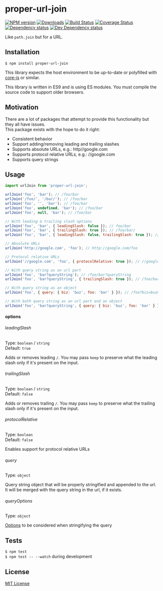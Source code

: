 # proper-url-join

[![NPM version][npm-image]][npm-url] [![Downloads][downloads-image]][npm-url] [![Build Status][travis-image]][travis-url] [![Coverage Status][codecov-image]][codecov-url] [![Dependency status][david-dm-image]][david-dm-url] [![Dev Dependency status][david-dm-dev-image]][david-dm-dev-url]

[npm-url]:https://npmjs.org/package/proper-url-join
[npm-image]:https://img.shields.io/npm/v/proper-url-join.svg
[downloads-image]:https://img.shields.io/npm/dm/proper-url-join.svg
[travis-url]:https://travis-ci.org/moxystudio/js-proper-url-join
[travis-image]:https://img.shields.io/travis/moxystudio/js-proper-url-join/master.svg
[codecov-url]:https://codecov.io/gh/moxystudio/js-proper-url-join
[codecov-image]:https://img.shields.io/codecov/c/github/moxystudio/js-proper-url-join/master.svg
[david-dm-url]:https://david-dm.org/moxystudio/js-proper-url-join
[david-dm-image]:https://img.shields.io/david/moxystudio/js-proper-url-join.svg
[david-dm-dev-url]:https://david-dm.org/moxystudio/js-proper-url-join?type=dev
[david-dm-dev-image]:https://img.shields.io/david/dev/moxystudio/js-proper-url-join.svg

Like `path.join` but for a URL.


## Installation

`$ npm install proper-url-join`

This library expects the host environment to be up-to-date or polyfilled with [core-js](https://github.com/zloirock/core-js) or similar.

This library is written in ES9 and is using ES modules. You must compile the source code to support older browsers.


## Motivation

There are a lot of packages that attempt to provide this functionality but they all have issues.   
This package exists with the hope to do it right:

- Consistent behavior
- Support adding/removing leading and trailing slashes
- Supports absolute URLs, e.g.: http//google.com
- Supports protocol relative URLs, e.g.: //google.com
- Supports query strings


## Usage

```js
import urlJoin from 'proper-url-join';

urlJoin('foo', 'bar'); // /foo/bar
urlJoin('/foo/', '/bar/'); // /foo/bar
urlJoin('foo', '', 'bar'); // /foo/bar
urlJoin('foo', undefined, 'bar'); // /foo/bar
urlJoin('foo', null, 'bar'); // /foo/bar

// With leading & trailing slash options
urlJoin('foo', 'bar', { leadingSlash: false }); // foo/bar
urlJoin('foo', 'bar', { trailingSlash: true }); // /foo/bar/
urlJoin('foo', 'bar', { leadingSlash: false, trailingSlash: true }); // foo/bar/

// Absolute URLs
urlJoin('http://google.com', 'foo'); // http://google.com/foo

// Protocol relative URLs
urlJoin('//google.com', 'foo', { protocolRelative: true }); // //google.com/foo

// With query string as an url part
urlJoin('foo', 'bar?queryString'); // /foo/bar?queryString
urlJoin('foo', 'bar?queryString', { trailingSlash: true }); // /foo/bar/?queryString

// With query string as an object
urlJoin('foo', { query: { biz: 'buz', foo: 'bar' } }); // /foo?biz=buz&foo=bar

// With both query string as an url part and an object
urlJoin('foo', 'bar?queryString', { query: { biz: 'buz', foo: 'bar' } }); // /foo/bar?biz=buz&foo=bar&queryString
```

#### options

###### leadingSlash

Type: `boolean` / `string`   
Default: `true`

Adds or removes leading `/`. You may pass `keep` to preserve what the leading slash only if it's present on the input.

###### trailingSlash

Type: `boolean` / `string`   
Default: `false`

Adds or removes trailing `/`. You may pass `keep` to preserve what the trailing slash only if it's present on the input.

###### protocolRelative

Type: `boolean`   
Default: `false`

Enables support for protocol relative URLs

###### query

Type: `object`

Query string object that will be properly stringified and appended to the url. It will be merged with the query string in the url, if it exists.

###### queryOptions

Type: `object`

[Options](https://github.com/sindresorhus/query-string#stringifyobject-options) to be considered when stringifying the query



## Tests

`$ npm test`   
`$ npm test -- --watch` during development


## License

[MIT License](http://opensource.org/licenses/MIT)
